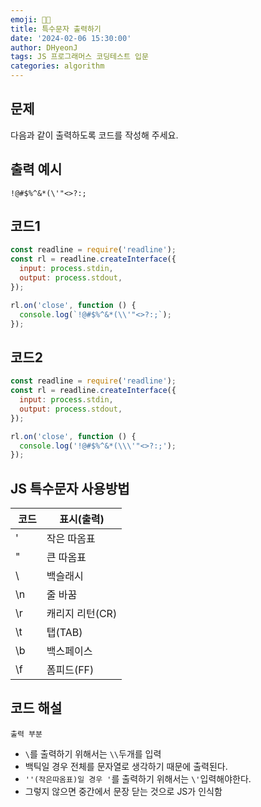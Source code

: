 ```yaml
---
emoji: 🧑‍💻
title: 특수문자 출력하기
date: '2024-02-06 15:30:00'
author: DHyeonJ
tags: JS 프로그래머스 코딩테스트 입문
categories: algorithm
---
```


## 문제

다음과 같이 출력하도록 코드를 작성해 주세요.

## 출력 예시

```console
!@#$%^&*(\'"<>?:;
```

## 코드1

```js
const readline = require('readline');
const rl = readline.createInterface({
  input: process.stdin,
  output: process.stdout,
});

rl.on('close', function () {
  console.log(`!@#$%^&*(\\'"<>?:;`);
});
```

## 코드2

```js
const readline = require('readline');
const rl = readline.createInterface({
  input: process.stdin,
  output: process.stdout,
});

rl.on('close', function () {
  console.log('!@#$%^&*(\\\'"<>?:;');
});
```

## JS 특수문자 사용방법

|  코드 | 표시(출력)      |
| ----- | --------------- |
| \'    | 작은 따옴표     |
| \"    | 큰 따옴표       |
| \\    | 백슬래시        |
| \n    | 줄 바꿈         |
| \r    | 캐리지 리턴(CR) |
| \t    | 탭(TAB)         |
| \b    | 백스페이스      |
| \f    | 폼피드(FF)      |

## 코드 해설

`출력 부분`

- `\`를 출력하기 위해서는 `\\`두개를 입력
- 백틱일 경우 전체를 문자열로 생각하기 때문에 출력된다.
- `''(작은따옴표)일 경우 '`를 출력하기 위해서는 `\'`입력해야한다.
- 그렇지 않으면 중간에서 문장 닫는 것으로 JS가 인식함

```toc

```
